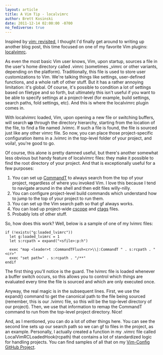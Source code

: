 ```yaml
---
layout: article
title: A Vim Tip - localvimrc
author: Brett Kosinski
date: 2011-12-14 02:00:00 -0700
no_fediverse: true
---
```


Inspired by [vim: revisited](http://mislav.uniqpath.com/2011/12/vim-revisited/), I thought I'd finally get around to writing up another blog post, this time focused on one of my favorite Vim plugins: [localvimrc](http://www.vim.org/scripts/script.php?script_id=441).

As even the most basic Vim user knows, Vim, upon startup, sources a file in the user's home directory called .vimrc (sometimes _vimrc or other variants, depending on the platform).  Traditionally, this file is used to store user customizations to Vim.  We're talking things like settings, user-defined functions, and a whole raft of other stuff.  But it has a rather annoying limitation:  it's global.  Of course, it's possible to condition a lot of settings based on filetype and so forth, but ultimately this isn't useful if you want to be able to specify settings at a project-level (for example, build settings, search paths, fold settings, etc).  And this is where the localvimrc plugin comes in.

With localvimrc loaded, Vim, upon opening a new file or switching buffers, will search **up** through the directory hierarchy, starting from the location of the file, to find a file named .lvimrc.  If such a file is found, the file is sourced just like any other vimrc file.  So now, you can place those project-specific configuration items in a .lvimrc in the top-level folder of your project, and voila!, you're good to go.

Of course, this alone is pretty damned useful, but there's another somewhat less obvious but handy feature of localvimrc files: they make it possible to find the root directory of your project.  And that is exceptionally useful for a few purposes:

1. You can set up [CommandT](http://www.vim.org/scripts/script.php?script_id=3025) to always search from the top of your project, regardless of where you invoked Vim.  I love this because I tend to navigate around in the shell and then edit files willy-nilly.
2. You can configure project-level build commands which understand how to jump to the top of your project to run them.
3. You can set up the Vim search path so that gf always works.
4. You can load up project-wide [cscope](http://cscope.sourceforge.net/) and [ctags](http://ctags.sourceforge.net/) files.
5. Probably lots of other stuff.

So, how does this work?  Well, below is a sample of one of my lvimrc files:

    if (!exists("g:loaded_lvimrc"))
      let g:loaded_lvimrc = 1
      let s:rcpath = expand("<sfile>:p:h")
   
      exec "map <leader>t :CommandTFlush<cr>\\|:CommandT " . s:rcpath . "<cr>"
      exec "set path=" . s:rcpath . "/**"
    endif

The first thing you'll notice is the guard.  The lvimrc file is loaded
whenever a buffer switch occurs, so this allows you to control which
things are evaluated every time the file is sourced and which are only
executed once.

Anyway, the real magic is in the subsequent lines.  First, we use the expand() command to get the canonical path to the file being sourced (remember, this is our .lvimrc file, so this will be the top-level directory of our project).  Then, we use that information to remap the CommandT command to run from the top-level project directory.  Nice!

And, as I mentioned, you can do a lot of other things here.  You can see the second line sets up our search path so we can gf to files in the project, as an example.  Personally, I actually created a function in my .vimrc file called LocalVimRCLoadedHook(rcpath) that contains a lot of standardized logic for handling projects.  You can find samples of all that on my [Vim-Config GitHub Project](https://github.com/fancypantalons/Vim-Config).
 

